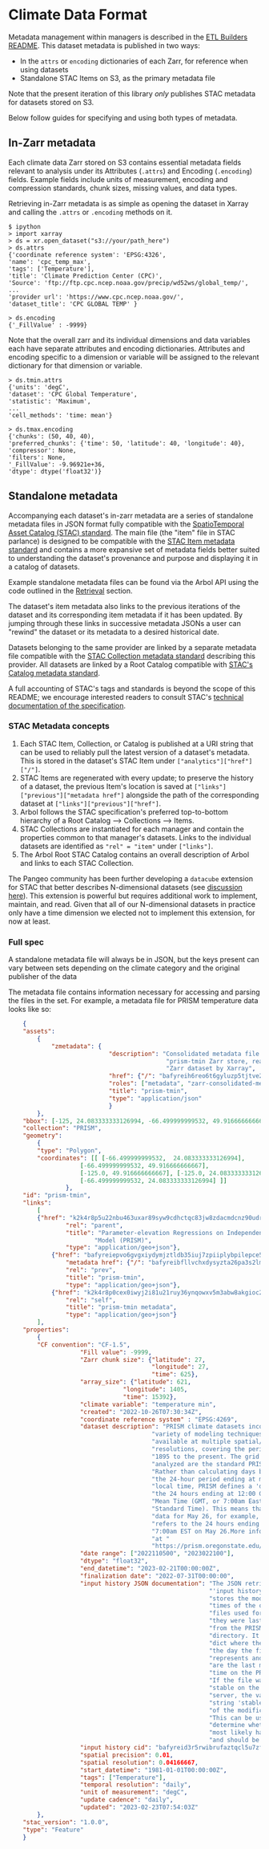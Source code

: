 Climate Data Format
===================

Metadata management within managers is described in the [ETL Builders README](./etl_developers_manual.md.md#metadata). This dataset metadata is published in two ways:

* In the `attrs` or `encoding` dictionaries of each Zarr, for reference when using datasets
* Standalone STAC Items on S3, as the primary metadata file

Note that the present iteration of this library _only_ publishes STAC metadata for datasets stored on S3.

Below follow guides for specifying and using both types of metadata.

In-Zarr metadata
----------------

Each climate data Zarr stored on S3 contains essential metadata fields relevant to analysis under its Attributes (`.attrs`) and Encoding (`.encoding`) fields. Example fields include units of measurement, encoding and compression standards, chunk sizes, missing values, and data types.

Retrieving in-Zarr metadata is as simple as opening the dataset in Xarray and calling the `.attrs` or `.encoding` methods on it. 

    $ ipython
    > import xarray
    > ds = xr.open_dataset("s3://your/path_here")
    > ds.attrs
    {'coordinate reference system': 'EPSG:4326',
    'name': 'cpc_temp_max',
    'tags': ['Temperature'],
    'title': 'Climate Prediction Center (CPC)',
    'Source': 'ftp://ftp.cpc.ncep.noaa.gov/precip/wd52ws/global_temp/',
    ...
    'provider url': 'https://www.cpc.ncep.noaa.gov/',
    'dataset_title': 'CPC GLOBAL TEMP' }

    > ds.encoding
    {'_FillValue' : -9999}

Note that the overall zarr and its individual dimensions and data variables each have separate attributes and encoding dictionaries. Attributes and encoding specific to a dimension or variable will be assigned to the relevant dictionary for that dimension or variable.

    > ds.tmin.attrs
    {'units': 'degC',
    'dataset': 'CPC Global Temperature',
    'statistic': 'Maximum',
    ...
    'cell_methods': 'time: mean'}

    > ds.tmax.encoding
    {'chunks': (50, 40, 40),
    'preferred_chunks': {'time': 50, 'latitude': 40, 'longitude': 40},
    'compressor': None,
    'filters': None,
    '_FillValue': -9.96921e+36,
    'dtype': dtype('float32')}


Standalone metadata
-------------------

Accompanying each dataset's in-zarr metadata are a series of standalone metadata files in JSON format fully compatible with the [SpatioTemporal Asset Catalog (STAC) standard](https://stacspec.org/en). The main file (the "item" file in STAC parlance) is designed to be compatible with the [STAC Item metadata standard](https://github.com/radiantearth/stac-spec/tree/master/item-spec) and contains a more expansive set of metadata fields better suited to understanding the dataset's provenance and purpose and displaying it in a catalog of datasets.

Example standalone metadata files can be found via the Arbol API using the code outlined in the [Retrieval](#retrieval) section.

The dataset's item metadata also links to the previous iterations of the dataset and its corresponding item metadata if it has been updated. By jumping through these links in successive metadata JSONs a user can "rewind" the dataset or its metadata to a desired historical date. 

Datasets belonging to the same provider are linked by a separate metadata file compatible with the [STAC Collection metadata standard](https://github.com/radiantearth/stac-spec/tree/master/catalog-spec) describing this provider. All datasets are linked by a Root Catalog compatible with [STAC's Catalog metadata standard](https://github.com/radiantearth/stac-spec/tree/master/collection-spec).

A full accounting of STAC's tags and standards is beyond the scope of this README; we encourage interested readers to consult STAC's [technical documentation of the specification](https://github.com/radiantearth/stac-spec).


### STAC Metadata concepts

1. Each STAC Item, Collection, or Catalog is published at a URI string that can be used to reliably pull the latest version of a dataset's metadata. This is stored in the dataset's STAC Item under `["analytics"]["href"]["/"]`. 
2. STAC Items are regenerated with every update; to preserve the history of a dataset, the previous Item's location is saved at `["links"]["previous"]["metadata href"]` alongside the path of the corresponding dataset at `["links"]["previous"]["href"]`.
3. Arbol follows the STAC specification's preferred top-to-bottom hierarchy of a Root Catalog --> Collections --> Items. 
4. STAC Collections are instantiated for each manager and contain the properties common to that manager's datasets. Links to the individual datasets are identified as `"rel" = "item"` under `["links"]`.
6. The Arbol Root STAC Catalog contains an overall description of Arbol and links to each STAC Collection.

The Pangeo community has been further developing a `datacube` extension for STAC that better describes N-dimensional datasets (see [discussion here](https://discourse.pangeo.io/t/stac-and-earth-systems-datasets/1472)). This extension is powerful but requires additional work to implement, maintain, and read. Given that all of our N-dimensional datasets in practice only have a time dimension we elected not to implement this extension, for now at least.


### Full spec

A standalone metadata file will always be in JSON, but the keys present can vary between sets depending on the climate category and the original publisher of the data

The metadata file contains information necessary for accessing and parsing the files in the set. For example, a metadata file for PRISM temperature data looks like so:

```json
    {
    "assets":
        {
            "zmetadata": {
                            "description": "Consolidated metadata file for "
                                            "prism-tmin Zarr store, readable as a "
                                            "Zarr dataset by Xarray",
                            "href": {"/": "bafyreih6reo6t6gyluzp5tjtve2gn6tktgnvwjuggey3diyspppq4p2jci"},
                            "roles": ["metadata", "zarr-consolidated-metadata"],
                            "title": "prism-tmin",
                            "type": "application/json"
                            }
        },
    "bbox": [-125, 24.083333333126994, -66.499999999532, 49.916666666667],
    "collection": "PRISM",
    "geometry": 
        {
        "type": "Polygon",  
        "coordinates": [[ [-66.499999999532,  24.083333333126994], 
                    [-66.499999999532, 49.916666666667], 
                    [-125.0, 49.916666666667], [-125.0, 24.083333333126994], 
                    [-66.499999999532, 24.083333333126994] ]]
                },
    "id": "prism-tmin",
    "links": 
        [
        {"href": "k2k4r8p5u22nbu463uxar89syw9cdhctqc83jw8zdacmdcnz90udr1gv",
                "rel": "parent",
                "title": "Parameter-elevation Regressions on Independent Slopes "
                        "Model (PRISM)",
                "type": "application/geo+json"},
            {"href": "bafyreiepvo6gvgxiydymjztldb35iuj7zpiiplybpilepce5laetthiija",
                "metadata href": {"/": "bafyreibfllvchxdysyzta26pa3s2lmfrk3wfbihxgn7e7bqh7omldqmknq"},
                "rel": "prev",
                "title": "prism-tmin",
                "type": "application/geo+json"},
            {"href": "k2k4r8p0cex0iwyj2i81u21ruy36ynqowxv5m3abw8akgioc246lbchg",
                "rel": "self",
                "title": "prism-tmin metadata",
                "type": "application/geo+json"}
        ],
    "properties": 
        {
        "CF convention": "CF-1.5",
                    "Fill value": -9999,
                    "Zarr chunk size": {"latitude": 27,
                                        "longitude": 27,
                                        "time": 625},
                    "array_size": {"latitude": 621,
                                "longitude": 1405,
                                "time": 15392},
                    "climate variable": "temperature min",
                    "created": "2022-10-26T07:30:34Z",
                    "coordinate reference system" : "EPSG:4269",
                    "dataset description": "PRISM climate datasets incorporate a "
                                        "variety of modeling techniques and are "
                                        "available at multiple spatial/temporal "
                                        "resolutions, covering the period from "
                                        "1895 to the present. The grid cells "
                                        "analyzed are the standard PRISM 4km\n"
                                        "Rather than calculating days based on "
                                        "the 24-hour period ending at midnight "
                                        "local time, PRISM defines a 'day' as "
                                        "the 24 hours ending at 12:00 Greenwich "
                                        "Mean Time (GMT, or 7:00am Eastern "
                                        "Standard Time). This means that PRISM "
                                        "data for May 26, for example, actually "
                                        "refers to the 24 hours ending at "
                                        "7:00am EST on May 26.More information "
                                        "at "
                                        "https://prism.oregonstate.edu/documents/PRISM_datasets.pdf",
                    "date range": ["2022110500", "2023022100"],
                    "dtype": "float32",
                    "end_datetime": "2023-02-21T00:00:00Z",
                    "finalization date": "2022-07-31T00:00:00",
                    "input history JSON documentation": "The JSON retrievable at "
                                                        "'input history cid' "
                                                        "stores the modification "
                                                        "times of the original "
                                                        "files used for input when "
                                                        "they were last downloaded "
                                                        "from the PRISM source "
                                                        "directory. It contains a "
                                                        "dict where the keys are "
                                                        "the day the file "
                                                        "represents and the values "
                                                        "are the last modification "
                                                        "time on the PRISM server. "
                                                        "If the file was marked "
                                                        "stable on the PRISM "
                                                        "server, the value is the "
                                                        "string 'stable' instead "
                                                        "of the modification time. "
                                                        "This can be used to "
                                                        "determine whether a file "
                                                        "most likely has new data "
                                                        "and should be downloaded.",
                    "input history cid": "bafyreid3r5rwibrufaztqcl5u7zfrynk3krettxnja74du5jb3xb2qfg2y",
                    "spatial precision": 0.01,
                    "spatial resolution": 0.04166667,
                    "start_datetime": "1981-01-01T00:00:00Z",
                    "tags": ["Temperature"],
                    "temporal resolution": "daily",
                    "unit of measurement": "degC",
                    "update cadence": "daily",
                    "updated": "2023-02-23T07:54:03Z"
        },
    "stac_version": "1.0.0",
    "type": "Feature"
    }
```
